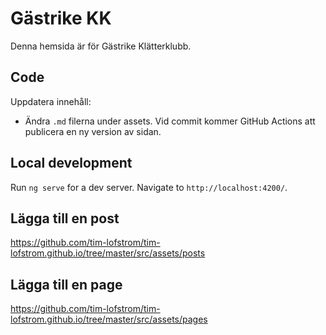 # Gästrike KK

Denna hemsida är för Gästrike Klätterklubb.

## Code

Uppdatera innehåll:

- Ändra `.md` filerna under assets. Vid commit kommer GitHub Actions att publicera en ny version av sidan.

## Local development

Run `ng serve` for a dev server. Navigate to `http://localhost:4200/`.


## Lägga till en post

https://github.com/tim-lofstrom/tim-lofstrom.github.io/tree/master/src/assets/posts

## Lägga till en page

https://github.com/tim-lofstrom/tim-lofstrom.github.io/tree/master/src/assets/pages
